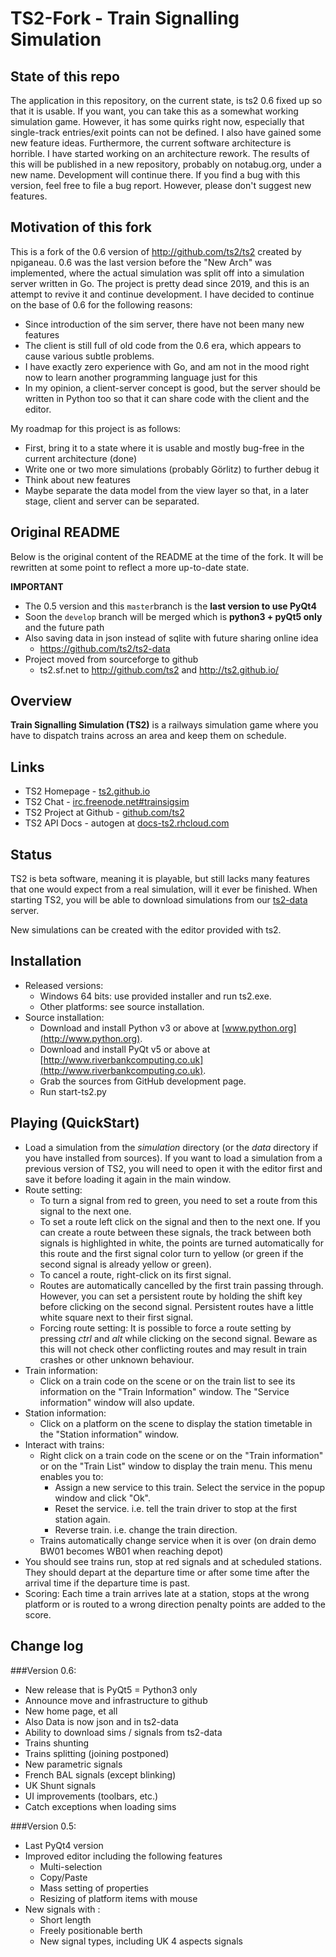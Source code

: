 # TS2-Fork - Train Signalling Simulation

## State of this repo

The application in this repository, on the current state, is ts2 0.6 fixed up so that it is usable. If you want, you can take this as a somewhat working simulation game.
However, it has some quirks right now, especially that single-track entries/exit points can not be defined. I also have gained some new feature ideas. Furthermore, the current software architecture is horrible.
I have started working on an architecture rework. The results of this will be published in a new repository, probably on notabug.org, under a new name. Development will continue there.
If you find a bug with this version, feel free to file a bug report. However, please don't suggest new features.

## Motivation of this fork

This is a fork of the 0.6 version of http://github.com/ts2/ts2 created by npiganeau. 0.6 was the last version before the "New Arch" was implemented, where the actual simulation was split off into a simulation server written in Go. The project is pretty dead since 2019, and this is an attempt to revive it and continue development.
I have decided to continue on the base of 0.6 for the following reasons:
- Since introduction of the sim server, there have not been many new features
- The client is still full of old code from the 0.6 era, which appears to cause various subtle problems.
- I have exactly zero experience with Go, and am not in the mood right now to learn another programming language just for this
- In my opinion, a client-server concept is good, but the server should be written in Python too so that it can share code with the client and the editor.

My roadmap for this project is as follows:
- First, bring it to a state where it is usable and mostly bug-free in the current architecture (done)
- Write one or two more simulations (probably Görlitz) to further debug it
- Think about new features
- Maybe separate the data model from the view layer so that, in a later stage, client and server can be separated.

## Original README
Below is the original content of the README at the time of the fork. It will be rewritten at some point to reflect a more up-to-date state.

**IMPORTANT**
- The 0.5 version and this `master`branch is the **last version to use PyQt4** 
- Soon the `develop` branch will be merged which is **python3 + pyQt5 only** and the future path
- Also saving data in json instead of sqlite with future sharing online idea 
  - https://github.com/ts2/ts2-data
- Project moved from sourceforge to github 
   - ts2.sf.net to http://github.com/ts2 and http://ts2.github.io/


## Overview
**Train Signalling Simulation (TS2)** is a railways simulation game where you have to dispatch trains across an area and keep them on schedule. 

## Links
* TS2 Homepage - [ts2.github.io](http://ts2.github.io/)
* TS2 Chat - [irc.freenode.net#trainsigsim](irc://irc.freenode.net#trainsigsim)
* TS2 Project at Github - [github.com/ts2](http://github.com/ts2/)
* TS2 API Docs - autogen at [docs-ts2.rhcloud.com](http://docs-ts2.rhcloud.com/)

## Status
TS2 is beta software, meaning it is playable, but still lacks many features that one would expect from a real simulation, will it ever be finished.
When starting TS2, you will be able to download simulations from our [ts2-data](https://github.com/ts2/ts2-data) server.

New simulations can be created with the editor provided with ts2.

## Installation
* Released versions:
    - Windows 64 bits: use provided installer and run ts2.exe.
    - Other platforms: see source installation.
* Source installation:
    - Download and install Python v3 or above at [www.python.org](http://www.python.org).
    - Download and install PyQt v5 or above at [http://www.riverbankcomputing.co.uk](http://www.riverbankcomputing.co.uk).
    - Grab the sources from GitHub development page.
    - Run start-ts2.py

## Playing (QuickStart)
* Load a simulation from the _simulation_ directory (or the _data_ directory if you have installed from sources).
    If you want to load a simulation from a previous version of TS2, you will need to open it with the editor
    first and save it before loading it again in the main window.
* Route setting:
    - To turn a signal from red to green, you need to set a route from this signal to the next one.
    - To set a route left click on the signal and then to the next one. If you can create a route
        between these signals, the track between both signals is highlighted in white, the points are
        turned automatically for this route and the first signal color turn to yellow (or green if
        the second signal is already yellow or green).
    - To cancel a route, right-click on its first signal.
    - Routes are automatically cancelled by the first train passing through. However, you can set a
        persistent route by holding the shift key before clicking on the second signal. Persistent
        routes have a little white square next to their first signal.
    - Forcing route setting: It is possible to force a route setting by pressing _ctrl_ and _alt_ while
        clicking on the second signal. Beware as this will not check other conflicting routes and may result
        in train crashes or other unknown behaviour.
* Train information:
    - Click on a train code on the scene or on the train list to see its information on the
        "Train Information" window. The "Service information" window will also update.
* Station information:
    - Click on a platform on the scene to display the station timetable in the "Station information"
        window.
* Interact with trains:
    - Right click on a train code on the scene or on the "Train information" or on the "Train List"
    window to display the train menu. This menu enables you to:
        + Assign a new service to this train. Select the service in the popup window and click "Ok".
        + Reset the service. i.e. tell the train driver to stop at the first station again.
        + Reverse train. i.e. change the train direction.
    - Trains automatically change service when it is over (on drain demo BW01 becomes WB01 when reaching
    depot)
* You should see trains run, stop at red signals and at scheduled stations. They should depart at the
    departure time or after some time after the arrival time if the departure time is past.
* Scoring:
    Each time a train arrives late at a station, stops at the wrong platform or is routed to a wrong direction
    penalty points are added to the score.


## Change log

###Version 0.6:
- New release that is PyQt5 = Python3 only
- Announce move and infrastructure to github
- New home page, et all
- Also Data is now json and in ts2-data
- Ability to download sims / signals from ts2-data
- Trains shunting
- Trains splitting (joining postponed)
- New parametric signals
- French BAL signals (except blinking)
- UK Shunt signals
- UI improvements (toolbars, etc.)
- Catch exceptions when loading sims

###Version 0.5:
- Last PyQt4 version
- Improved editor including the following features 
    - Multi-selection
    - Copy/Paste
    - Mass setting of properties
    - Resizing of platform items with mouse
- New signals with :
    - Short length 
    - Freely positionable berth
    - New signal types, including UK 4 aspects signals
